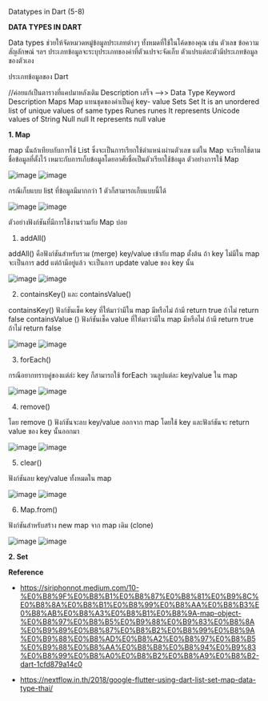 Datatypes in Dart (5-8)

 **DATA TYPES IN DART**
 
Data types ช่วยให้จัดหมวดหมู่ข้อมูลประเภทต่างๆ ทั้งหมดที่ใช้ในโค้ดของคุณ เช่น ตัวเลข ข้อความ สัญลักษณ์ ฯลฯ ประเภทข้อมูลจะระบุประเภทของค่าที่ตัวแปรจะจัดเก็บ ตัวแปรแต่ละตัวมีประเภทข้อมูลของตัวเอง

ประเภทข้อมูลของ Dart

 //ค่อยแก้เป็นตารางที่แคปมาหลังเติม Description เสร็จ -->>
Data Type	   Keyword	      Description
Maps       	 Map	          แทนชุดของค่าเป็นคู่ key- value
Sets	       Set	          It is an unordered list of unique values of same types
Runes     	 runes	        It represents Unicode values of String
Null	       null	        It represents null value

 **1. Map**
 
   map นั้นถ้าเทียบกับการใช้ List ซึ่งจะเป็นการเรียกใช้ตำแหน่งผ่านตัวเลข แต่ใน Map จะเรียกใช้ตามชื่อข้อมูลที่ตั้งไว้ เหมาะกับการเก็บข้อมูลโดยอาศัยชื่อเป็นตัวเรียกใช้ข้อมูล
ตัวอย่างการใช้ Map

![image](https://github.com/soonklang/dart-tutorial/assets/120002243/dd0a5948-9fc2-4fa6-9f40-e2bb3ed288e7)
![image](https://github.com/soonklang/dart-tutorial/assets/120002243/cce3274f-1297-4e7d-b1d8-1fd1d7c8240d)

กรณีเก็บแบบ list ที่ข้อมูลมีมากกว่า 1 ตัวก็สามารถเก็บแบบนี้ได้

![image](https://github.com/soonklang/dart-tutorial/assets/120002243/3903bfe2-3cb3-4926-a812-1038020ec5ed)
![image](https://github.com/soonklang/dart-tutorial/assets/120002243/b079a1c9-e7e5-4681-9add-ef9d6e20bb15)

ตัวอย่างฟังก์ชันที่มีการใช้งานร่วมกับ Map บ่อย

1.	addAll()  

addAll() คือฟังก์ชันสำหรับรวม (merge) key/value เข้ากับ map ตั้งต้น ถ้า key ไม่มีใน map จะเป็นการ add แต่ถ้ามีอยู่แล้ว จะเป็นการ update value ของ key นั้น

![image](https://github.com/soonklang/dart-tutorial/assets/120002243/3629ace3-2d09-4ac0-afa2-5c0c408a5ef0)
![image](https://github.com/soonklang/dart-tutorial/assets/120002243/935bcf35-bb6d-4bcb-833b-4ba243773b29)

2. containsKey() และ containsValue()
   
containsKey() ฟังก์ชันเช็ค key ที่ให้มาว่ามีใน map มีหรือไม่ ถ้ามี return true ถ้าไม่ return false  containsValue () ฟังก์ชันเช็ค value ที่ให้มาว่ามีใน map มีหรือไม่ ถ้ามี return true ถ้าไม่ return false

![image](https://github.com/soonklang/dart-tutorial/assets/120002243/3bcadc32-0043-4d3c-8f79-f832a1beb114)
![image](https://github.com/soonklang/dart-tutorial/assets/120002243/137d2460-c808-4028-b8b8-b63a821168a8)

3. forEach()
   
กรณีอยากทราบคู่ของแต่ล่ะ key ก็สามารถใช้ forEach วนลูปแต่ละ key/value ใน map

![image](https://github.com/soonklang/dart-tutorial/assets/120002243/250187d4-5d0a-4ca3-9b11-454440950356)
![image](https://github.com/soonklang/dart-tutorial/assets/120002243/a8720a8d-4909-4838-a268-8cb6ef6595c4)

4. remove()
   
 โดย remove () ฟังก์ชันจะลบ key/value ออกจาก map โดยใช้ key และฟังก์ชันจะ return value ของ key นั้นออกมา 

![image](https://github.com/soonklang/dart-tutorial/assets/120002243/d778fb71-08e6-4940-8237-c0e0fab8e2ab)
![image](https://github.com/soonklang/dart-tutorial/assets/120002243/a2db4392-0ae2-42cf-ad7f-3321c5292376)

5. clear()

ฟังก์ชันลบ key/value ทั้งหมดใน map

![image](https://github.com/soonklang/dart-tutorial/assets/120002243/a790c14a-3622-4dea-894e-9b055ec16fda)
![image](https://github.com/soonklang/dart-tutorial/assets/120002243/26f06fe5-8374-4ad9-ba27-d20394a7fd4d)

6. Map.from()

ฟังก์ชันสำหรับสร้าง new map จาก map เดิม (clone)

![image](https://github.com/soonklang/dart-tutorial/assets/120002243/54d355a4-4ffc-4172-a3f5-65b7ffa3f2cd)
![image](https://github.com/soonklang/dart-tutorial/assets/120002243/7491dd5a-2ac9-4d1e-a9ac-7216eb87553d)

  **2. Set**











**Reference**

-  https://siriphonnot.medium.com/10-%E0%B8%9F%E0%B8%B1%E0%B8%87%E0%B8%81%E0%B9%8C%E0%B8%8A%E0%B8%B1%E0%B8%99%E0%B8%AA%E0%B8%B3%E0%B8%AB%E0%B8%A3%E0%B8%B1%E0%B8%9A-map-object-%E0%B8%97%E0%B8%B5%E0%B9%88%E0%B9%83%E0%B8%8A%E0%B9%89%E0%B8%87%E0%B8%B2%E0%B8%99%E0%B8%9A%E0%B9%88%E0%B8%AD%E0%B8%A2%E0%B8%97%E0%B8%B5%E0%B9%88%E0%B8%AA%E0%B8%B8%E0%B8%94%E0%B9%83%E0%B8%99%E0%B8%A0%E0%B8%B2%E0%B8%A9%E0%B8%B2-dart-1cfd879a14c0

-  https://nextflow.in.th/2018/google-flutter-using-dart-list-set-map-data-type-thai/








